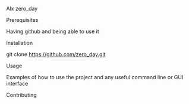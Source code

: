 

Alx zero_day

Prerequisites

Having github and being able to use it

Installation

git clone https://github.com/zero_day.git

Usage

Examples of how to use the project and any useful command line or GUI interface

Contributing


